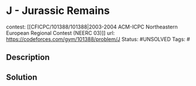 # J - Jurassic Remains

contest: [[CFICPC/101388/101388|2003-2004 ACM-ICPC Northeastern European Regional Contest (NEERC 03)]]
url: https://codeforces.com/gym/101388/problem/J
Status: #UNSOLVED
Tags: #

## Description

## Solution


